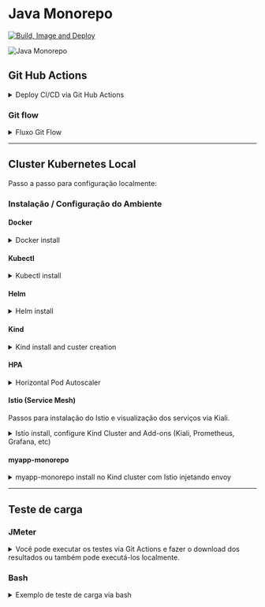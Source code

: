 # Java Monorepo

[![Build, Image and Deploy](https://github.com/claudiney-silva/java-monorepo/actions/workflows/build.yaml/badge.svg)](https://github.com/claudiney-silva/java-monorepo/actions/workflows/build.yaml)

<p align="left">
  <img alt="Java Monorepo" src="https://github.com/claudiney-silva/myapp-monorepo/workflows/Build,%20Image%20and%20Deploy/badge.svg">
</p>

## Git Hub Actions

<details><summary>Deploy CI/CD via Git Hub Actions</summary>

Exemplo de **Monorepo** com **Maven/Springboot** e deploy em **K8S** com **Helm Chart** utilizando **Github Actions**.
</details>

### Git flow

<details><summary>Fluxo Git Flow</summary>

![Gitflow utilizado](docs/gitflow.png)
</details>

---

## Cluster Kubernetes Local

Passo a passo para configuração localmente:

### Instalação / Configuração do Ambiente

#### Docker

<details><summary>Docker install</summary>

Após a instalação é necessário reiniciar a sessão para que as permissões sejam atribuídas

```
sudo curl -L https://get.docker.com/ | bash
sudo usermod -aG docker $USER
```

</details>

#### Kubectl

<details><summary>Kubectl install</summary>

```
curl -LO https://storage.googleapis.com/kubernetes-release/release/`curl -s https://storage.googleapis.com/kubernetes-release/release/stable.txt`/bin/linux/amd64/kubectl
chmod +x kubectl && sudo mv kubectl /usr/local/bin/
```
</details>

#### Helm

<details><summary>Helm install</summary>

```
wget https://get.helm.sh/helm-v3.8.2-linux-amd64.tar.gz
tar xvf helm-v3.8.2-linux-amd64.tar.gz
sudo mv linux-amd64/helm /usr/local/bin
rm helm-v3.8.2-linux-amd64.tar.gz
rm -rf linux-amd64
helm version
```
</details>

#### Kind

<details><summary>Kind install and custer creation</summary>

```
curl -Lo ./kind https://kind.sigs.k8s.io/dl/v0.12.0/kind-linux-amd64
chmod +x ./kind
sudo mv ./kind /usr/local/bin
kind create cluster
```
</details>

#### HPA

<details><summary>Horizontal Pod Autoscaler</summary>

Para habilitar o HPA no cluster é preciso habilitar o **metrics-server**.

Para acessar o repositório oficial [clique aqui](https://github.com/kubernetes-sigs/metrics-server).

Porém para que ele funcione corretamente é preciso habilitar o uso de certificados auto-assinados no deployment. 

Esse configuração foi feita adicionando as linhas abaixo no deployment original:

```
command:
- /metrics-server
- --kubelet-insecure-tls        
```

Para instalar o **metrics-server** com os certificados auto-assinados execute o comando abaixo:

```
kubectl apply -f ./k8s/metrics-server-kubelet-insecure-tls.yaml
```
</details>

#### Istio (Service Mesh)

Passos para instalação do Istio e visualização dos serviços via Kiali.

<details><summary>Istio install, configure Kind Cluster and Add-ons (Kiali, Prometheus, Grafana, etc)</summary>

##### Download
```
curl -L https://istio.io/downloadIstio | sh -
cd istio-1.13.3
export PATH=$PWD/bin:$PATH
```

##### Install on Kind cluster
```
kubectl create namespace istio-system
helm install istio-base manifests/charts/base -n istio-system
helm install istiod manifests/charts/istio-control/istio-discovery -n istio-system
helm install istio-ingress manifests/charts/gateways/istio-ingress -n istio-system
helm install istio-egress manifests/charts/gateways/istio-egress -n istio-system
kubectl get pods -n istio-system
```

##### Kiali, Prometheus, Grafana, etc install
```
kubectl apply -f samples/addons
kubectl get svc -n istio-system
kubectl port-forward svc/kiali -n istio-system 20001
```

Para acessar a interface do Kiali [clique aqui](http://localhost:20001).

</details>


#### myapp-monorepo

<details><summary>myapp-monorepo install no Kind cluster com Istio injetando envoy</summary>

O Helm do monorepo deve ser instalado após a instalação do **Istio** para que o proxy **envoy** seja injetado nos PODs.
```
kubectl create namespace myapp-monorepo
kubectl label namespace myapp-monorepo istio-injection=enabled
helm install myapp-monorepo ./k8s/charts/myapp-monorepo -n myapp-monorepo
kubectl get pods -n myapp-monorepo
kubectl port-forward svc/app-bar -n myapp-monorepo 8080:80
```

Para acessar o app-bar [clique aqui](http://localhost:8080/app-bar/track).

</details>

---

## Teste de carga

### JMeter

<details><summary>Você pode executar os testes via Git Actions e fazer o download dos resultados ou também pode executá-los localmente.</summary>

## Git Actions

![JMeter Test Results](docs/jmeter-test-results.png)

## Localmente and Plan Test

Faça o [download](https://jmeter.apache.org/download_jmeter.cgi) do JMeter e crie um plano de testes pela ferramenta visual.

Na pasta `/bin` do JMeter execute o comando:

```
./jmeter.sh -n -t "/PATH-PROJETO/myapp-monorepo/apps/bar/src/main/resources/simple.jmx" -l "/PATH-PROJETO/myapp-monorepo/apps/bar/target/jmeter/results.csv" -e -o "/PATH-PROJETO/myapp-monorepo/apps/bar/target/jmeter/output"
```
</details>

### Bash

<details><summary>Exemplo de teste de carga via bash</summary>

```
while true; do wget -q -O- http://localhost:8080/app-bar;done;
```

</details>
